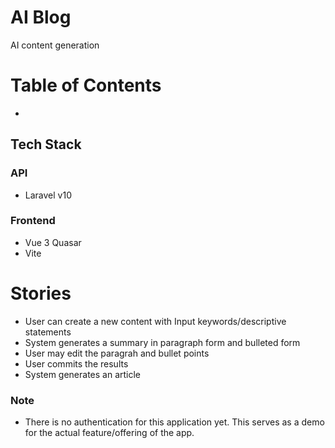 # AI Blog

AI content generation


# Table of Contents
- 


## Tech Stack

### API 
- Laravel v10

### Frontend
- Vue 3 Quasar 
- Vite

# Stories
- User can create a new content with Input keywords/descriptive statements
- System generates a summary in paragraph form and bulleted form
- User may edit the paragrah and bullet points
- User commits the results
- System generates an article


### Note
- There is no authentication for this application yet. This serves as a demo for the actual feature/offering of the app.
